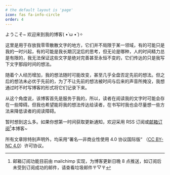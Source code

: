 ```yaml
---
# the default layout is 'page'
icon: fas fa-info-circle
order: 4
---
```


ようこそ~ 欢迎来到我的博客( •̀ ω •́ )✧

这里是用于存放我零零散散文字的地方，它们并不局限于某一领域，有的可能只是我的一时兴起，有的可能是我长期沉淀后的思考，但无论是哪种，人的时间精力总是有限的，我无法保证这些文字是绝对完善甚至永恒不变的，它们传达的只是我写下文字那段时间的想法。

随着个人经历增加，我的想法随时可能改变，甚至几乎全盘否定先前的想法。但之后的想法未必优于先前的，为了不让先前的想法被时间与后来的声音所掩没，我想通过时不时写博客的形式将它们记录下来。

从这个角度说，该博客首先是服务于我的，所以，读者在阅读我的文字时可能会存在一些障碍。但我也希望能将我的想法传达给读者，在书写时我也会尽量想一些方法来降低读者的阅读障碍。

暂时想到这么多。如果你想第一时间获取更新通知，欢迎采用 RSS 订阅或[邮箱订阅](https://mailchi.mp/225c2d7a0bf1/kohis-blog)[^1]本博客~

[^1]: 邮箱订阅功能目前由 mailchimp 实现，为博客更新日晚 8 点推送，如订阅后未受到订阅成功的邮件，请查看垃圾邮件〒▽〒

所有文章除特别声明外，均采用“署名—非商业性使用 4.0 协议国际版“ （[CC BY-NC 4.0](https://www.creativecommons.org/licenses/by-nc/4.0/deed.zh-hans)）许可协议。